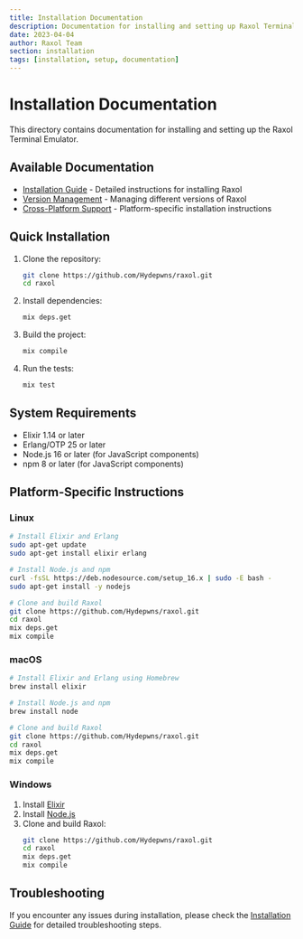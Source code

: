 ```yaml
---
title: Installation Documentation
description: Documentation for installing and setting up Raxol Terminal Emulator
date: 2023-04-04
author: Raxol Team
section: installation
tags: [installation, setup, documentation]
---
```


# Installation Documentation

This directory contains documentation for installing and setting up the Raxol Terminal Emulator.

## Available Documentation

- [Installation Guide](Installation.md) - Detailed instructions for installing Raxol
- [Version Management](VersionManagement.md) - Managing different versions of Raxol
- [Cross-Platform Support](CrossPlatformSupport.md) - Platform-specific installation instructions

## Quick Installation

1. Clone the repository:

   ```bash
   git clone https://github.com/Hydepwns/raxol.git
   cd raxol
   ```

2. Install dependencies:

   ```bash
   mix deps.get
   ```

3. Build the project:

   ```bash
   mix compile
   ```

4. Run the tests:
   ```bash
   mix test
   ```

## System Requirements

- Elixir 1.14 or later
- Erlang/OTP 25 or later
- Node.js 16 or later (for JavaScript components)
- npm 8 or later (for JavaScript components)

## Platform-Specific Instructions

### Linux

```bash
# Install Elixir and Erlang
sudo apt-get update
sudo apt-get install elixir erlang

# Install Node.js and npm
curl -fsSL https://deb.nodesource.com/setup_16.x | sudo -E bash -
sudo apt-get install -y nodejs

# Clone and build Raxol
git clone https://github.com/Hydepwns/raxol.git
cd raxol
mix deps.get
mix compile
```

### macOS

```bash
# Install Elixir and Erlang using Homebrew
brew install elixir

# Install Node.js and npm
brew install node

# Clone and build Raxol
git clone https://github.com/Hydepwns/raxol.git
cd raxol
mix deps.get
mix compile
```

### Windows

1. Install [Elixir](https://elixir-lang.org/install.html#windows)
2. Install [Node.js](https://nodejs.org/en/download/)
3. Clone and build Raxol:
   ```bash
   git clone https://github.com/Hydepwns/raxol.git
   cd raxol
   mix deps.get
   mix compile
   ```

## Troubleshooting

If you encounter any issues during installation, please check the [Installation Guide](Installation.md) for detailed troubleshooting steps.
